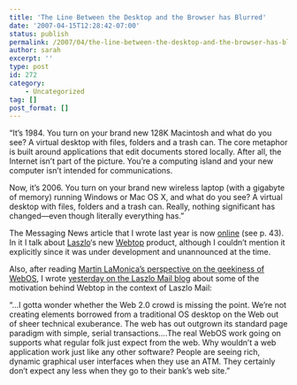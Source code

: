 ```yaml
---
title: 'The Line Between the Desktop and the Browser has Blurred'
date: '2007-04-15T12:28:42-07:00'
status: publish
permalink: /2007/04/the-line-between-the-desktop-and-the-browser-has-blurred
author: sarah
excerpt: ''
type: post
id: 272
category:
    - Uncategorized
tag: []
post_format: []
---
```

“It’s 1984. You turn on your brand new 128K Macintosh and what do you see? A virtual desktop with files, folders and a trash can. The core metaphor is built around applications that edit documents stored locally. After all, the Internet isn’t part of the picture. You’re a computing island and your new computer isn’t intended for communications.

Now, it’s 2006. You turn on your brand new wireless laptop (with a gigabyte of memory) running Windows or Mac OS X, and what do you see? A virtual desktop with files, folders and a trash can. Really, nothing significant has changed—even though literally everything has.”

The Messaging News article that I wrote last year is now [online](http://www.messagingnews.com/pdf/Messaging_News_2006-07) (see p. 43). In it I talk about [Laszlo](http://www.laszlosystems.com)‘s new [Webtop](http://www.laszlosystems.com/software/webtop) product, although I couldn’t mention it explicitly since it was under development and unannounced at the time.

Also, after reading [Martin LaMonica’s perspective on the geekiness of WebOS](http://news.com.com/Is+the+Web+OS+just+a+geeks+dream/2100-7345_3-6174111.html?tag=nefd.lede), I wrote [yesterday on the Laszlo Mail blog](http://laszlomail.com/blog/2007/04/13/%e2%80%9cis-the-web-os-just-a-geeks-dream%e2%80%9d/) about some of the motivation behind Webtop in the context of Laszlo Mail:

“…I gotta wonder whether the Web 2.0 crowd is missing the point. We’re not creating elements borrowed from a traditional OS desktop on the Web out of sheer technical exuberance. The web has out outgrown its standard page paradigm with simple, serial transactions….The real WebOS work going on supports what regular folk just expect from the web. Why wouldn’t a web application work just like any other software? People are seeing rich, dynamic graphical user interfaces when they use an ATM. They certainly don’t expect any less when they go to their bank’s web site.”